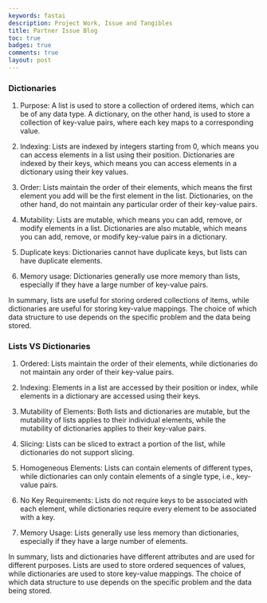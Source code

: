 ```yaml
---
keywords: fastai
description: Project Work, Issue and Tangibles
title: Partner Issue Blog
toc: true 
badges: true
comments: true
layout: post
---
```


### Dictionaries

1. Purpose: A list is used to store a collection of ordered items, which can be of any data type. A dictionary, on the other hand, is used to store a collection of key-value pairs, where each key maps to a corresponding value.

2. Indexing: Lists are indexed by integers starting from 0, which means you can access elements in a list using their position. Dictionaries are indexed by their keys, which means you can access elements in a dictionary using their key values.

3. Order: Lists maintain the order of their elements, which means the first element you add will be the first element in the list. Dictionaries, on the other hand, do not maintain any particular order of their key-value pairs.

4. Mutability: Lists are mutable, which means you can add, remove, or modify elements in a list. Dictionaries are also mutable, which means you can add, remove, or modify key-value pairs in a dictionary.

5. Duplicate keys: Dictionaries cannot have duplicate keys, but lists can have duplicate elements.

6. Memory usage: Dictionaries generally use more memory than lists, especially if they have a large number of key-value pairs.

In summary, lists are useful for storing ordered collections of items, while dictionaries are useful for storing key-value mappings. The choice of which data structure to use depends on the specific problem and the data being stored.

### Lists VS Dictionaries

1. Ordered: Lists maintain the order of their elements, while dictionaries do not maintain any order of their key-value pairs.

2. Indexing: Elements in a list are accessed by their position or index, while elements in a dictionary are accessed using their keys.

3. Mutability of Elements: Both lists and dictionaries are mutable, but the mutability of lists applies to their individual elements, while the mutability of dictionaries applies to their key-value pairs.

4. Slicing: Lists can be sliced to extract a portion of the list, while dictionaries do not support slicing.

5. Homogeneous Elements: Lists can contain elements of different types, while dictionaries can only contain elements of a single type, i.e., key-value pairs.

6. No Key Requirements: Lists do not require keys to be associated with each element, while dictionaries require every element to be associated with a key.

7. Memory Usage: Lists generally use less memory than dictionaries, especially if they have a large number of elements.

In summary, lists and dictionaries have different attributes and are used for different purposes. Lists are used to store ordered sequences of values, while dictionaries are used to store key-value mappings. The choice of which data structure to use depends on the specific problem and the data being stored.